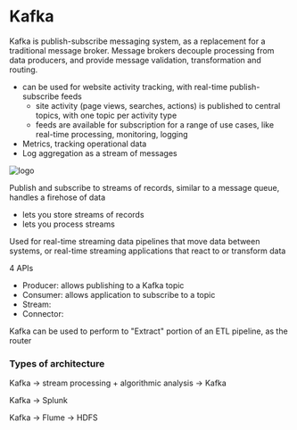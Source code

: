 # Kafka 
Kafka is publish-subscribe messaging system, as a replacement for a traditional message broker. Message brokers decouple processing from data producers, and provide message validation, transformation and routing.
- can be used for website activity tracking, with real-time publish-subscribe feeds 
  - site activity (page views, searches, actions) is published to central topics, with one topic per activity type
  - feeds are available for subscription for a range of use cases, like real-time processing, monitoring, logging
- Metrics, tracking operational data
- Log aggregation as a stream of messages

![logo](http://kafka.apache.org/images/kafka_logo.png)

Publish and subscribe to streams of records, similar to a message queue, handles a firehose of data
- lets you store streams of records 
- lets you process streams

Used for real-time streaming data pipelines that move data between systems, or real-time streaming applications that react to or transform data

4 APIs
- Producer: allows publishing to a Kafka topic
- Consumer: allows application to subscribe to a topic 
- Stream: 
- Connector: 

Kafka can be used to perform to "Extract" portion of an ETL pipeline, as the router

### Types of architecture
Kafka -> stream processing + algorithmic analysis -> Kafka

Kafka -> Splunk

Kafka -> Flume -> HDFS

